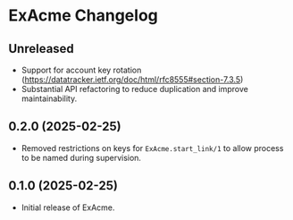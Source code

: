 # ExAcme Changelog

## Unreleased

- Support for account key rotation (https://datatracker.ietf.org/doc/html/rfc8555#section-7.3.5)
- Substantial API refactoring to reduce duplication and improve maintainability.

## 0.2.0 (2025-02-25)

- Removed restrictions on keys for `ExAcme.start_link/1` to allow process to be named during supervision.

## 0.1.0 (2025-02-25)

- Initial release of ExAcme.
